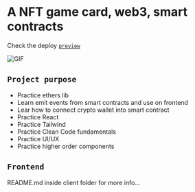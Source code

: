 # A NFT game card, web3, smart contracts

Check the deploy [`preview`](https://www.nft-card-game.walisontsx.com/)

![GIF](https://github.com/Wtheodoro/nft-card-game/blob/main/client/public/gif/avaxgods.gif)

## `Project purpose`

- Practice ethers lib
- Learn emit events from smart contracts and use on frontend
- Lear how to connect crypto wallet into smart contract
- Practice React
- Practice Tailwind
- Practice Clean Code fundamentals
- Practice UI/UX
- Practice higher order components

## `Frontend`

README.md inside client folder for more info...
